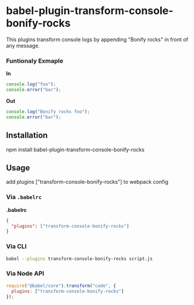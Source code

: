 # babel-plugin-transform-console-bonify-rocks
This plugins transform console logs by appending "Bonify rocks" in front of any message.

### Funtionaly Exmaple

**In**

```javascript
console.log("foo");
console.error("bar");
```

**Out**

```javascript
console.log("Bonify rocks foo");
console.error("bar");
```


## Installation
npm install babel-plugin-transform-console-bonify-rocks

## Usage
add plugins ["transform-console-bonify-rocks"] to webpack config 

### Via `.babelrc`

**.babelrc**

```json
{
  "plugins": ["transform-console-bonify-rocks"]
}
```

### Via CLI

```sh
babel --plugins transform-console-bonify-rocks script.js
```

### Via Node API

```javascript
require("@babel/core").transform("code", {
  plugins: ["transform-console-bonify-rocks"]
});
```